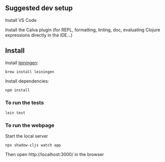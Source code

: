 ## Suggested dev setup

Install VS Code

Install the Calva plugin (for REPL, formatting, linting, doc, evaluating Clojure expressions directly in the IDE...)

## Install

Install [leiningen](https://leiningen.org/):

```
brew install leiningen
```

Install dependencies:

```
npm install
```

### To run the tests

```
lein test
```

### To run the webpage

Start the local server

```
npx shadow-cljs watch app
```

Then open http://localhost:3000/ in the browser